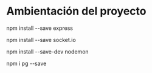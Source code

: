 # Ambientación del proyecto

npm install --save express

npm install --save socket.io

npm install --save-dev nodemon

npm i pg --save
